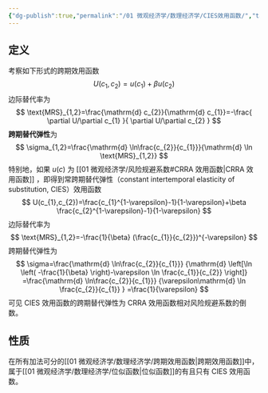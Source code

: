 ```yaml
---
{"dg-publish":true,"permalink":"/01 微观经济学/数理经济学/CIES效用函数/","tags":["数理经济学"],"created":"2024-07-22T12:06:31.000+08:00","updated":"2024-09-09T10:50:00.586+08:00"}
---
```


## 定义
考察如下形式的跨期效用函数
$$
U(c_{1},c_{2})=u(c_{1})+\beta u(c_{2})
$$
边际替代率为
$$
\text{MRS}_{1,2}=\frac{\mathrm{d} c_{2}}{\mathrm{d} c_{1}}=-\frac{ \partial U/\partial c_{1} }{ \partial U/\partial c_{2} }
$$
**跨期替代弹性**为
$$
\sigma_{1,2}=\frac{\mathrm{d} \ln\frac{c_{2}}{c_{1}}}{\mathrm{d} \ln \text{MRS}_{1,2}}
$$
特别地，如果 $u(c)$ 为 [[01 微观经济学/风险规避系数#CRRA 效用函数\|CRRA 效用函数]] ，即得到常跨期替代弹性（constant intertemporal elasticity of substitution, CIES）效用函数
$$
U(c_{1},c_{2})=\frac{c_{1}^{1-\varepsilon}-1}{1-\varepsilon}+\beta \frac{c_{2}^{1-\varepsilon}-1}{1-\varepsilon}
$$
边际替代率为
$$
\text{MRS}_{1,2}=-\frac{1}{\beta} (\frac{c_{1}}{c_{2}})^{-\varepsilon}
$$
跨期替代弹性为
$$
\sigma=\frac{\mathrm{d} \ln\frac{c_{2}}{c_{1}}}
{\mathrm{d} \left[\ln \left( -\frac{1}{\beta} \right)-\varepsilon \ln \frac{c_{1}}{c_{2}} \right]}
=\frac{\mathrm{d} \ln\frac{c_{2}}{c_{1}}}
{\varepsilon\mathrm{d}  \ln \frac{c_{2}}{c_{1}} }
=\frac{1}{\varepsilon}
$$
可见 CIES 效用函数的跨期替代弹性为 CRRA 效用函数相对风险规避系数的倒数。

## 性质

在所有加法可分的[[01 微观经济学/数理经济学/跨期效用函数\|跨期效用函数]]中，属于[[01 微观经济学/数理经济学/位似函数\|位似函数]]的有且只有 CIES 效用函数。